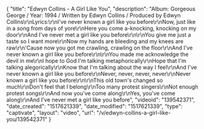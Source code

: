 {
    "title": "Edwyn Collins - A Girl Like You",
    "description": "Album: Gorgeous George \/ Year: 1994 \/ Written by Edwyn Collins \/ Produced by Edwyn Collins\r\nLyrics:\r\nI've never known a girl like you before\r\nNow, just like in a song from days of yore\r\nHere you come a-knocking, knocking on my door\r\nAnd I've never met a girl like you before\r\n\r\nYou give me just a taste so I want more\r\nNow my hands are bleeding and my knees are raw\r\n'Cause now you got me crawling, crawling on the floor\r\nAnd I've never known a girl like you before\r\n\r\nYou made me acknowledge the devil in me\r\nI hope to God I'm talking metaphorically\r\nHope that I'm talking alegorically\r\nKnow that I'm talking about the way I feel\r\nAnd I've never known a girl like you before\r\nNever, never, never, never\r\nNever known a girl like you before\r\n\r\nThis old town's changed so much\r\nDon't feel that I belong\r\nToo many protest singers\r\nNot enough protest songs\r\nAnd now you've come along\r\nYes, you've come along\r\nAnd I've never met a girl like you before",
    "videoid": "139542371",
    "date_created": "1517621339",
    "date_modified": "1517621339",
    "type": "captivate",
    "layout": "video",
    "url": "\/v\/edwyn-collins-a-girl-like-you\/139542371"
}